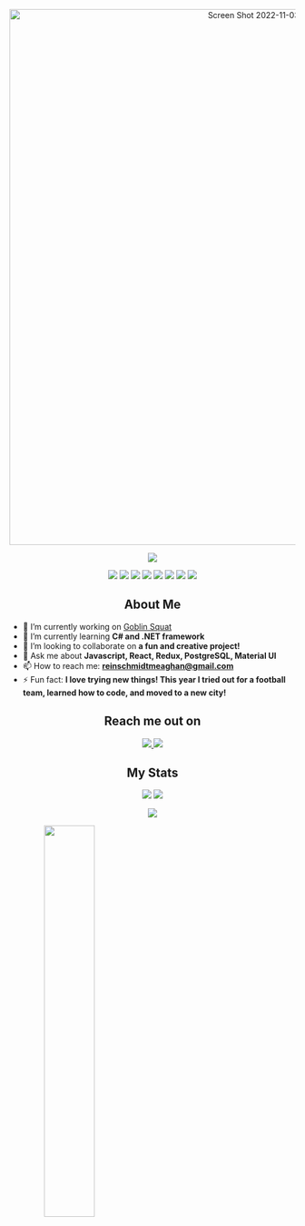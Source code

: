 <p align="center"> <img width="942" alt="Screen Shot 2022-11-03 at 3 46 49 PM" src="https://user-images.githubusercontent.com/98852538/199830714-f00fe1a3-af34-40bd-a480-412f49d8665e.png" /></p>

<p align="center"> <a href="https://github.com/ryo-ma/github-profile-trophy"><img src="https://github-profile-trophy.vercel.app/?username=meaghanreinschmidt"/></a> </p>

<p align="center">
<img src="https://img.shields.io/badge/-HTML5-E34F26?style=flat-square&logo=html5&logoColor=white"/>
<img src="https://img.shields.io/badge/-CSS3-1572B6?style=flat-square&logo=css3"/>
<img src="https://img.shields.io/badge/-Bootstrap-563D7C?style=flat-square&logo=bootstrap"/>
<img src="https://img.shields.io/badge/-Heroku-430098?style=flat-square&logo=heroku"/>
<img src="https://img.shields.io/badge/-JavaScript-black?style=flat-square&logo=javascript"/>
<img src="https://img.shields.io/badge/-Nodejs-black?style=flat-square&logo=Node.js"/>
<img src="https://img.shields.io/badge/-React-black?style=flat-square&logo=react"/>
<img src="https://img.shields.io/badge/-GitHub-black?style=flat-square&logo=github"/>
</p>

<h2 align="center">About Me</h2>

- 🔭 I’m currently working on [Goblin Squat](https://github.com/meaghanreinschmidt/goblin-squat)
- 🌱 I’m currently learning **C# and .NET framework**
- 👯 I’m looking to collaborate on **a fun and creative project!**
- 💬 Ask me about **Javascript, React, Redux, PostgreSQL, Material UI**
- 📫 How to reach me: **reinschmidtmeaghan@gmail.com**
- ⚡ Fun fact: **I love trying new things! This year I tried out for a football team, learned how to code, and moved to a new city!**

<h2 align="center">Reach me out on</h2>

<p align="center">
<a href="mailto: reinschmidtmeaghan@gmail.com">
 <img src="https://img.shields.io/badge/-reischmidtmeaghan-c14438?style=flat-square&logo=Gmail&logoColor=white&link=mailto:reinschmidtmeaghan@gmail.com"/>
</a>
<a href="https://www.linkedin.com/in/meaghan-reinschmidt-312578230/">
 <img src="https://img.shields.io/badge/-meaghanreinschmidt-blue?style=flat-square&logo=Linkedin&logoColor=white&link=https://www.linkedin.com/in/meaghan-reinschmidt-312578230/"/>
</a>
</p>

<h2 align="center">My Stats</h2>

<p align = "center">
  <img  src = "https://github-readme-stats.vercel.app/api?username=meaghanreinschmidt&show_icons=true&theme=radical&line_height=27">
  <img src = "https://github-readme-stats.vercel.app/api/top-langs/?username=meaghanreinschmidt&theme=radical">
</p>

<p align = "center">
 <img  src="https://github-readme-streak-stats.herokuapp.com/?user=meaghanreinschmidt&show_icons=true&locale=en&layout=compact&theme=radical&line_height=0" />
</p> 

<p align="center"><img width="42%" align="left" src="https://github-readme-stats.vercel.app/api?username=meaghanreinschmidt&show_icons=true&theme=radical" /></p>
 

